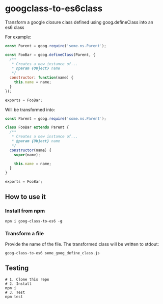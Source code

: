 # googclass-to-es6class

Transform a google closure class defined using goog.defineClass into an es6 class

For example:

```javascript
const Parent = goog.require('some.ns.Parent');

const FooBar = goog.defineClass(Parent, {
  /**
   * Creates a new instance of...
   * @param {Object} name
   */
  constructor: function(name) {
    this.name = name;
  }
});

exports = FooBar;
```

Will be transformed into:

```javascript
const Parent = goog.require('some.ns.Parent');

class FooBar extends Parent {
  /**
   * Creates a new instance of...
   * @param {Object} name
   */
  constructor(name) {
    super(name);

    this.name = name;
  }
}

exports = FooBar;
```

## How to use it

### Install from npm

```shell
npm i goog-class-to-es6 -g
```

### Transform a file

Provide the name of the file. The transformed class will be written to stdout:

```shell
goog-class-to-es6 some_goog_define_class.js
```

## Testing

```shell
# 1. Clone this repo
# 2. Install
npm i
# 3. Test
npm test
```
